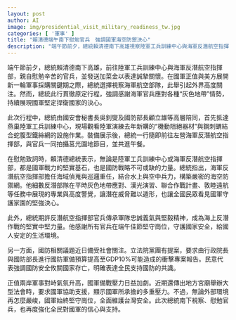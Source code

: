 ```yaml
---
layout: post
author: AI
image: img/presidential_visit_military_readiness_tw.jpg
categories: [ '軍事' ]
title: "賴清德端午南下慰勉官兵　強調國軍海空防禦決心"
description: "端午節前夕，總統賴清德南下高雄視察陸軍工兵訓練中心與海軍反潛航空指揮部，慰問官兵並發送加菜金，強調國軍堅定捍衛國家，展現對各種灰色地帶威脅的因應能力。在當前軍購關鍵期與國防議題備受社會關注之際，總統此次行程再次凝聚社會對國軍的信心與支持。"
---
```

端午節前夕，總統賴清德南下高雄，前往陸軍工兵訓練中心與海軍反潛航空指揮部，親自慰勉辛苦的官兵，並發送加菜金以表達誠摯關懷。在國軍正值與美方展開新一輪軍事採購關鍵期之際，總統選擇視察海軍航空部隊，此舉引起外界高度關注。然而，總統此行貫徹原定行程，強調感謝海軍官兵應對各種“灰色地帶”情勢，持續展現國軍堅定捍衛國家的決心。

此次行程中，總統由國安會秘書長吳釗燮及國防部長顧立雄等高層陪同，首先抵達燕巢陸軍工兵訓練中心，現場觀看陸軍演練去年新購的“機動阻絕器材”與鋼刺蝟結合蛇腹型鐵絲網的設施作業。裝備展示後，總統一行隨即前往左營海軍反潛航空指揮部，與官兵一同拍攝莒光園地節目，並共進午餐。

在慰勉致詞時，賴清德總統表示，無論是陸軍工兵訓練中心或海軍反潛航空指揮部，都是國軍戰力的堅實基石，也是國防戰略不可或缺的力量。總統指出，海軍反潛航空指揮部擔任海域偵蒐與巡邏重任，結合水上與空中兵力，構築嚴密的海空防禦網。他細數反潛部隊在平時灰色地帶應對、漢光演習、聯合作戰計畫、敦睦遠航等任務中展現的專業與高度警覺，讓潛在威脅難以遁形，也讓全國民眾看見國軍守護家園的堅強決心。

此外，總統期許反潛航空指揮部官兵傳承軍隊忠誠義氣與堅毅精神，成為海上反潛作戰的堅實中堅力量。他感謝所有官兵在端午佳節堅守崗位，守護國家安全，給國人安定的生活環境。

另一方面，國防相關議題近日備受社會關注。立法院黨團有提案，要求由行政院長與國防部長進行國防軍備預算提高至GDP10%可能造成的衝擊專案報告。民意代表強調國防安全攸關國家存亡，明確表達全民支持國防的共識。

正值兩岸軍事對峙氣氛升高，國軍備戰壓力日益加劇。近期還傳出地方宮廟舉辦大型法會時，要求國軍協助支援，顯示國軍所承擔的多重壓力。不過，無論外部環境再怎麼嚴峻，國軍始終堅守崗位，全面維護台灣安全。此次總統南下視察、慰勉官兵，也再度強化全民對國軍的信心與支持。